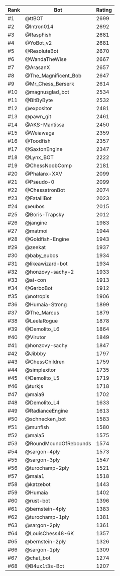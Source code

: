 Rank|Bot|Rating
---|---|---
#1|@ttBOT|2699
#2|@Intron014|2692
#3|@RaspFish|2681
#4|@YoBot_v2|2681
#5|@ResoluteBot|2670
#6|@WandaTheWise|2667
#7|@ArasanX|2657
#8|@The_Magnificent_Bob|2647
#9|@Mr_Chess_Berserk|2614
#10|@magnusglad_bot|2534
#11|@BitByByte|2532
#12|@expositor|2481
#13|@pawn_git|2461
#14|@AKS-Mantissa|2450
#15|@Weiawaga|2359
#16|@Toodfish|2357
#17|@SaxtonEngine|2347
#18|@Lynx_BOT|2222
#19|@ChessNoobComp|2181
#20|@Phalanx-XXV|2099
#21|@Pseudo-0|2099
#22|@ChessatronBot|2074
#23|@FataliiBot|2023
#24|@eubos|2015
#25|@Boris-Trapsky|2012
#26|@jangine|1983
#27|@matmoi|1944
#28|@Goldfish-Engine|1943
#29|@zeekat|1937
#30|@baby_eubos|1934
#31|@likeawizard-bot|1934
#32|@honzovy-sachy-2|1933
#33|@ai-con|1913
#34|@GarboBot|1912
#35|@notropis|1906
#36|@Humaia-Strong|1899
#37|@The_Marcus|1879
#38|@LeelaRogue|1878
#39|@Demolito_L6|1864
#40|@Virutor|1849
#41|@honzovy-sachy|1847
#42|@Jibbby|1797
#43|@ChessChildren|1759
#44|@simplexitor|1735
#45|@Demolito_L5|1719
#46|@turkjs|1718
#47|@maia9|1702
#48|@Demolito_L4|1633
#49|@RadianceEngine|1613
#50|@schnecken_bot|1583
#51|@munfish|1580
#52|@maia5|1575
#53|@RoundMoundOfRebounds|1574
#54|@sargon-4ply|1573
#55|@sargon-3ply|1547
#56|@turochamp-2ply|1521
#57|@maia1|1518
#58|@katzebot|1443
#59|@Humaia|1402
#60|@rust-bot|1396
#61|@bernstein-4ply|1383
#62|@turochamp-1ply|1381
#63|@sargon-2ply|1361
#64|@LouisChess48-6K|1357
#65|@bernstein-2ply|1326
#66|@sargon-1ply|1309
#67|@chat_bot|1274
#68|@B4ux1t3s-Bot|1207
